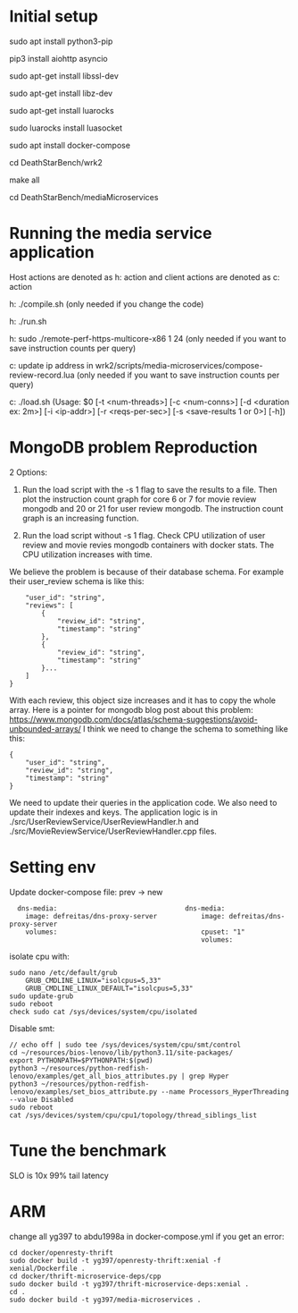# Initial setup

sudo apt install python3-pip

pip3 install aiohttp asyncio

sudo apt-get install libssl-dev

sudo apt-get install libz-dev

sudo apt-get install luarocks

sudo luarocks install luasocket

sudo apt install docker-compose

cd DeathStarBench/wrk2

make all

cd DeathStarBench/mediaMicroservices

# Running the media service application
Host actions are denoted as h: action and client actions are denoted as c: action

h: ./compile.sh (only needed if you change the code)

h: ./run.sh

h: sudo ./remote-perf-https-multicore-x86 1 24 (only needed if you want to save instruction counts per query)

c: update ip address in wrk2/scripts/media-microservices/compose-review-record.lua (only needed if you want to save instruction counts per query)

c: ./load.sh (Usage: $0 [-t \<num-threads>] [-c \<num-conns>] [-d \<duration ex: 2m>] [-i \<ip-addr>] [-r \<reqs-per-sec>] [-s \<save-results 1 or 0>] [-h])

# MongoDB problem Reproduction
2 Options:

1. Run the load script with the -s 1 flag to save the results to a file. Then plot the instruction count graph for core 6 or 7 for movie review mongodb and 20 or 21 for user review mongodb. The instruction count graph is an increasing function.

2. Run the load script without -s 1 flag. Check CPU utilization of user review and movie revies mongodb containers with docker stats. The CPU utilization increases with time.

We believe the problem is because of their database schema. For example their user_review schema is like this:
```{
    "user_id": "string",
    "reviews": [
        {
            "review_id": "string",
            "timestamp": "string"
        },
        {
            "review_id": "string",
            "timestamp": "string"
        }...
    ]
}
```
With each review, this object size increases and it has to copy the whole array. Here is a pointer for mongodb blog post about this problem: https://www.mongodb.com/docs/atlas/schema-suggestions/avoid-unbounded-arrays/ I think we need to change the schema to something like this:
```
{
    "user_id": "string",
    "review_id": "string",
    "timestamp": "string"
}
```
We need to update their queries in the application code. We also need to update their indexes and keys. The application logic is in ./src/UserReviewService/UserReviewHandler.h and ./src/MovieReviewService/UserReviewHandler.cpp files.

# Setting env

Update docker-compose file: prev -> new

      dns-media:                                dns-media:
        image: defreitas/dns-proxy-server           image: defreitas/dns-proxy-server
        volumes:                                    cpuset: "1"
                                                    volumes:

isolate cpu with:

    sudo nano /etc/default/grub
        GRUB_CMDLINE_LINUX="isolcpus=5,33"
        GRUB_CMDLINE_LINUX_DEFAULT="isolcpus=5,33"
    sudo update-grub
    sudo reboot
    check sudo cat /sys/devices/system/cpu/isolated

Disable smt:

    // echo off | sudo tee /sys/devices/system/cpu/smt/control
    cd ~/resources/bios-lenovo/lib/python3.11/site-packages/
    export PYTHONPATH=$PYTHONPATH:$(pwd)
    python3 ~/resources/python-redfish-lenovo/examples/get_all_bios_attributes.py | grep Hyper
    python3 ~/resources/python-redfish-lenovo/examples/set_bios_attribute.py --name Processors_HyperThreading --value Disabled
    sudo reboot
    cat /sys/devices/system/cpu/cpu1/topology/thread_siblings_list

# Tune the benchmark

SLO is 10x 99% tail latency

# ARM

change all yg397 to abdu1998a in docker-compose.yml
if you get an error:

    cd docker/openresty-thrift
    sudo docker build -t yg397/openresty-thrift:xenial -f xenial/Dockerfile .
    cd docker/thrift-microservice-deps/cpp
    sudo docker build -t yg397/thrift-microservice-deps:xenial .
    cd .
    sudo docker build -t yg397/media-microservices .
